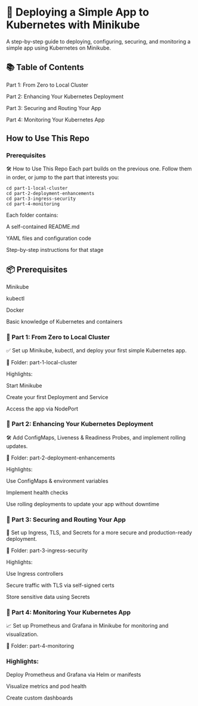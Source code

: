 # 🐳 Deploying a Simple App to Kubernetes with Minikube
A step-by-step guide to deploying, configuring, securing, and monitoring a simple app using Kubernetes on Minikube.

## 📚 Table of Contents
Part 1: From Zero to Local Cluster

Part 2: Enhancing Your Kubernetes Deployment

Part 3: Securing and Routing Your App

Part 4: Monitoring Your Kubernetes App

## How to Use This Repo

### Prerequisites

🛠 How to Use This Repo
Each part builds on the previous one. Follow them in order, or jump to the part that interests you:

```
cd part-1-local-cluster
cd part-2-deployment-enhancements
cd part-3-ingress-security
cd part-4-monitoring
```

Each folder contains:

A self-contained README.md

YAML files and configuration code

Step-by-step instructions for that stage

## 📦 Prerequisites
Minikube

kubectl

Docker

Basic knowledge of Kubernetes and containers

### 🔹 Part 1: From Zero to Local Cluster
✅ Set up Minikube, kubectl, and deploy your first simple Kubernetes app.

📁 Folder: part-1-local-cluster

Highlights:

Start Minikube

Create your first Deployment and Service

Access the app via NodePort

### 🔹 Part 2: Enhancing Your Kubernetes Deployment
🛠️ Add ConfigMaps, Liveness & Readiness Probes, and implement rolling updates.

📁 Folder: part-2-deployment-enhancements

Highlights:

Use ConfigMaps & environment variables

Implement health checks

Use rolling deployments to update your app without downtime

### 🔹 Part 3: Securing and Routing Your App
🔐 Set up Ingress, TLS, and Secrets for a more secure and production-ready deployment.

📁 Folder: part-3-ingress-security

Highlights:

Use Ingress controllers

Secure traffic with TLS via self-signed certs

Store sensitive data using Secrets

### 🔹 Part 4: Monitoring Your Kubernetes App
📈 Set up Prometheus and Grafana in Minikube for monitoring and visualization.

📁 Folder: part-4-monitoring

### Highlights:

Deploy Prometheus and Grafana via Helm or manifests

Visualize metrics and pod health

Create custom dashboards

